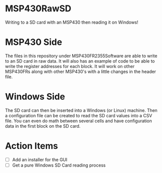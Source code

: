 # MSP430RawSD
 Writing to a SD card with an MSP430 then reading it on Windows!
 
 # MSP430 Side
 The files in this repository under MSP430FR2355Software are able to write to an SD card in raw data. It will also has an example of code to be able to write the register addresses for each block. It will work on other MSP430FRs along with other MSP430's with a little changes in the header file.
 
 # Windows Side
 The SD card can then be inserted into a Windows (or Linux) machine. Then a configuration file can be created to read the SD card values into a CSV file. You can even do math between several cells and have configuration data in the first block on the SD card.
 
 # Action Items
- [ ] Add an installer for the GUI
- [ ] Get a pure Windows SD Card reading process
